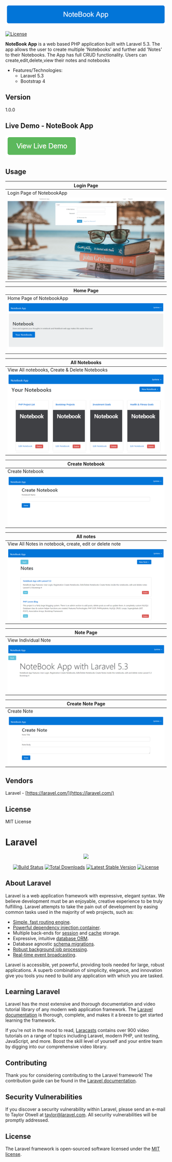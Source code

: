 <p align="center">
  <br><br>
  <img src="https://github.com/Jyotsna-Singh/NoteBookApp/blob/master/public/img/logo.PNG">
</p>

[![License](https://img.shields.io/packagist/l/cakephp/app.svg?style=flat-square)](http://jyotsnasingh.com/projects/Laravel/NotebookApp/)

**NoteBook App** is a web based PHP application built with Laravel 5.3. The app allows the user to create multiple 'Notebooks' and further add 'Notes' to their Notebooks. The App has full CRUD functionality. Users can create,edit,delete,view their notes and notebooks

* Features/Technologies: 
  * Laravel 5.3
  * Bootstrap 4

## Version
1.0.0

## Live Demo - NoteBook App
[![alt tag](https://github.com/Jyotsna-Singh/SearchVidz-YoutubeAPI/blob/master/img/green-button.PNG)](http://jyotsnasingh.com/projects/Laravel/NotebookApp/)

## Usage

**Login Page** | 
--- | 
Login Page of NotebookApp | 
![alt text](https://github.com/Jyotsna-Singh/NoteBookApp/blob/master/public/img/notebook-login.PNG "Notebook Login")  | 

**Home Page** | 
--- | 
Home Page of NotebookApp | 
![alt text](https://github.com/Jyotsna-Singh/NoteBookApp/blob/master/public/img/Notebookhome.PNG "Notebook Home")  | 

**All Notebooks** | 
--- | 
View All notebooks, Create & Delete Notebooks | 
![alt text](https://github.com/Jyotsna-Singh/NoteBookApp/blob/master/public/img/allnotebooks.PNG "All Notebooks") | 

**Create Notebook** | 
--- |  
Create Notebook |  
![alt text](https://github.com/Jyotsna-Singh/NoteBookApp/blob/master/public/img/create-notebook.PNG "Create Notebook")  | 

**All notes** | 
--- | 
View All Notes in notebook, create, edit or delete note  | 
![alt text](https://github.com/Jyotsna-Singh/NoteBookApp/blob/master/public/img/allnotes.PNG "All notes")  | 

**Note Page** | 
--- | 
View Individual Note | 
![alt text](https://github.com/Jyotsna-Singh/NoteBookApp/blob/master/public/img/note.PNG "Note")  | 

**Create Note Page** | 
---  | 
Create Note   | 
![alt text](https://github.com/Jyotsna-Singh/NoteBookApp/blob/master/public/img/createnote.PNG "CreateNote")  | 

## Vendors
Laravel - [https://laravel.com/](https://laravel.com/) 



## License
MIT License

# Laravel
<p align="center"><img src="https://laravel.com/assets/img/components/logo-laravel.svg"></p>

<p align="center">
<a href="https://travis-ci.org/laravel/framework"><img src="https://travis-ci.org/laravel/framework.svg" alt="Build Status"></a>
<a href="https://packagist.org/packages/laravel/framework"><img src="https://poser.pugx.org/laravel/framework/d/total.svg" alt="Total Downloads"></a>
<a href="https://packagist.org/packages/laravel/framework"><img src="https://poser.pugx.org/laravel/framework/v/stable.svg" alt="Latest Stable Version"></a>
<a href="https://packagist.org/packages/laravel/framework"><img src="https://poser.pugx.org/laravel/framework/license.svg" alt="License"></a>
</p>

## About Laravel

Laravel is a web application framework with expressive, elegant syntax. We believe development must be an enjoyable, creative experience to be truly fulfilling. Laravel attempts to take the pain out of development by easing common tasks used in the majority of web projects, such as:

- [Simple, fast routing engine](https://laravel.com/docs/routing).
- [Powerful dependency injection container](https://laravel.com/docs/container).
- Multiple back-ends for [session](https://laravel.com/docs/session) and [cache](https://laravel.com/docs/cache) storage.
- Expressive, intuitive [database ORM](https://laravel.com/docs/eloquent).
- Database agnostic [schema migrations](https://laravel.com/docs/migrations).
- [Robust background job processing](https://laravel.com/docs/queues).
- [Real-time event broadcasting](https://laravel.com/docs/broadcasting).

Laravel is accessible, yet powerful, providing tools needed for large, robust applications. A superb combination of simplicity, elegance, and innovation give you tools you need to build any application with which you are tasked.

## Learning Laravel

Laravel has the most extensive and thorough documentation and video tutorial library of any modern web application framework. The [Laravel documentation](https://laravel.com/docs) is thorough, complete, and makes it a breeze to get started learning the framework.

If you're not in the mood to read, [Laracasts](https://laracasts.com) contains over 900 video tutorials on a range of topics including Laravel, modern PHP, unit testing, JavaScript, and more. Boost the skill level of yourself and your entire team by digging into our comprehensive video library.

## Contributing

Thank you for considering contributing to the Laravel framework! The contribution guide can be found in the [Laravel documentation](http://laravel.com/docs/contributions).

## Security Vulnerabilities

If you discover a security vulnerability within Laravel, please send an e-mail to Taylor Otwell at taylor@laravel.com. All security vulnerabilities will be promptly addressed.

## License

The Laravel framework is open-sourced software licensed under the [MIT license](http://opensource.org/licenses/MIT).


